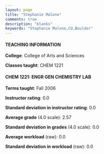 ```yaml
---
layout: page
title: "Stephanie Malone" 
comments: true
description: "blanks"
keywords: "Stephanie Malone,CU,Boulder"
---
```

<head>
<script src="https://ajax.googleapis.com/ajax/libs/jquery/2.1.3/jquery.min.js"></script>
<script src="https://dl.dropboxusercontent.com/s/pc42nxpaw1ea4o9/highcharts.js?dl=0"></script>
<!-- <script src="../assets/js/highcharts.js"></script> -->
<style type="text/css">@font-face {
	font-family: "Bebas Neue";
	src: url(https://www.filehosting.org/file/details/544349/BebasNeue Regular.otf) format("opentype");
	}
	h1.Bebas { 
		font-family: "Bebas Neue", Verdana, Tahoma;
	}
</style>
</head>
	   
#### TEACHING INFORMATION

**College**: College of Arts and Sciences

**Classes taught**: CHEM 1221

#### CHEM 1221: ENGR GEN CHEMISTRY LAB

**Terms taught**: Fall 2006

**Instructor rating**: 0.0

**Standard deviation in instructor rating**: 0.0

**Average grade** (4.0 scale): 2.57

**Standard deviation in grades** (4.0 scale): 0.0

**Average workload** (raw): 0.0

**Standard deviation in workload** (raw): 0.0

